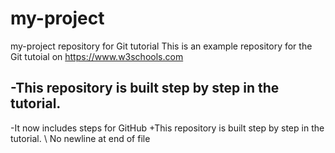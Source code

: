 # my-project
my-project repository for Git tutorial
 This is an example repository for the Git tutoial on https://www.w3schools.com

-This repository is built step by step in the tutorial.
-
-It now includes steps for GitHub
+This repository is built step by step in the tutorial.
\ No newline at end of file
